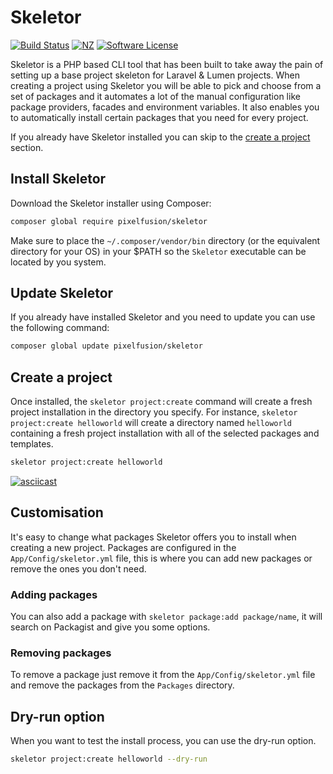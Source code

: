 # Skeletor

[![Build Status](https://img.shields.io/travis/pixelfusion/skeletor.svg?branch=master&style=flat-square)](https://travis-ci.org/pixelfusion/skeletor)
[![NZ](http://img.shields.io/badge/made%20in-nz-blue.svg?style=flat-square)](http://pixelfusion.co.nz)
[![Software License](https://img.shields.io/badge/license-MIT-brightgreen.svg?style=flat-square)](LICENSE)

Skeletor is a PHP based CLI tool that has been built to take away the pain of setting up a base project skeleton for Laravel & Lumen projects. When creating a project using Skeletor you will be able to pick and choose from a set of packages and it automates a lot of the manual configuration like package providers, facades and environment variables. It also enables you to automatically install certain packages that you need for every project.

If you already have Skeletor installed you can skip to the [create a project](#create-a-project) section.


## Install Skeletor

Download the Skeletor installer using Composer:

```bash
composer global require pixelfusion/skeletor
```

Make sure to place the `~/.composer/vendor/bin` directory (or the equivalent directory for your OS) in your $PATH so the `Skeletor` executable can be located by you system.

## Update Skeletor

If you already have installed Skeletor and you need to update you can use the following command:

```bash
composer global update pixelfusion/skeletor
```


## Create a project

Once installed, the `skeletor project:create` command will create a fresh project installation in the directory you specify. For instance, `skeletor project:create helloworld` will create a directory named `helloworld` containing a fresh project installation with all of the selected packages and templates.

```bash
skeletor project:create helloworld
```

[![asciicast](https://asciinema.org/a/pyTg9Qh36cDa3sJaS6T3WLvca.png)](https://asciinema.org/a/pyTg9Qh36cDa3sJaS6T3WLvca)

## Customisation

It's easy to change what packages Skeletor offers you to install when creating a new project. Packages are configured in the `App/Config/skeletor.yml` file, this is where you can add new packages or remove the ones you don't need.

### Adding packages
You can also add a package with `skeletor package:add package/name`, it will search on Packagist and give you some options.

### Removing packages
To remove a package just remove it from the `App/Config/skeletor.yml` file and remove the packages from the `Packages` directory.


## Dry-run option

When you want to test the install process, you can use the dry-run option.

```bash
skeletor project:create helloworld --dry-run
```
